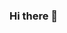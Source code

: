 ### Hi there 👋

<!--
**AndreaPratama/AndreaPratama** is a ✨ _special_ ✨ repository because its `README.md` (this file) appears on your GitHub profile.

Here are some ideas to get you started:

- 🔭 I’m currently for a job or freelance opportunities
- 🌱 I’m currently learning Python
- 👯 I’m looking to collaborate on Data Project
- 💬 Ask me about Anything
- 📫 How to reach me:  [Email](andreapratama04@gmail.com)
                        [Whatsapp](+62 823 3694 8803)
                        [Telegram](+62 878 5503 1173)
- 😄 Pronouns: He/Him
- ⚡ Fun fact: I've won gaming competitions and won titles in regional tournaments! 🎮🏆

Check out my work on:
Github : [AndreaPratama](https://github.com/AndreaPratama)
Novypro : [Andrea Pratama](https://www.novypro.com/profile_projects/andreapratama)
Medium : [Andreas Miftakhul Pratama](https://medium.com/@andreapratama04)


Let's connect and explore the world of data together!
-->
